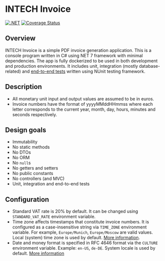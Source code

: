 # INTECH Invoice

[![.NET](https://github.com/artur-intech/invoice/actions/workflows/dotnet.yml/badge.svg)](https://github.com/artur-intech/invoice/actions/workflows/dotnet.yml)
[![Coverage Status](https://coveralls.io/repos/github/artur-intech/invoice/badge.svg)](https://coveralls.io/github/artur-intech/invoice)

## Overview

INTECH Invoice is a simple PDF invoice generation application. This is a console program written
in C# using NET 7 framework with minimal dependencies. The app is fully dockerized to be used in
both development and production environments. It includes unit, integration (mostly database-related) and
[end-to-end tests](test/ProgramTest.cs) written using NUnit testing framework.

## Description

- All monetary unit input and output values are assumed to be in euros.
- Invoice numbers have the format of yyyyMMddHHmmss where each letter corresponds to the current
year, month, day, hours, minutes and seconds respectively.

## Design goals

- Immutability
- No static methods
- No DTOs
- No ORM
- No `null`s
- No getters and setters
- No public constants
- No controllers (and MVC)
- Unit, integration and end-to-end tests

## Configuration

- Standard VAT rate is 20% by default. It can be changed using `STANDARD_VAT_RATE` environment variable.
- Time zone affects timestamps that constitute invoice numbers. It is configured as a
case-insensitive string via `TIME_ZONE` environment variable. For example, `Europe/Munich`,
`Europe/Moscow` are valid values. Local (system) time zone is used by default.
[More information](https://learn.microsoft.com/en-us/dotnet/api/system.timezoneinfo.findsystemtimezonebyid?view=net-7.0#remarks).
- Date and money format is specified in RFC 4646 format via the `CULTURE` environment variable.
Example: `en-US`, `de-DE`. System locale is used by default.
[More information](https://learn.microsoft.com/en-us/dotnet/api/system.globalization.cultureinfo?view=net-8.0#CultureNames)
